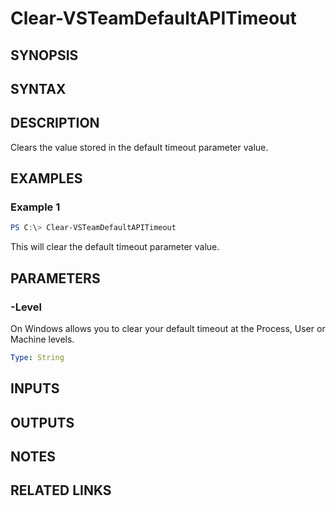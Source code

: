 <!-- #include "./common/header.md" -->

# Clear-VSTeamDefaultAPITimeout

## SYNOPSIS

<!-- #include "./synopsis/Clear-VSTeamDefaultAPITimeout.md" -->

## SYNTAX

## DESCRIPTION

Clears the value stored in the default timeout parameter value.

## EXAMPLES

### Example 1

```powershell
PS C:\> Clear-VSTeamDefaultAPITimeout
```

This will clear the default timeout parameter value.

## PARAMETERS

### -Level

On Windows allows you to clear your default timeout at the Process, User or Machine levels.

```yaml
Type: String
```

## INPUTS

## OUTPUTS

## NOTES

<!-- #include "./common/prerequisites.md" -->

## RELATED LINKS

<!-- #include "./common/related.md" -->
